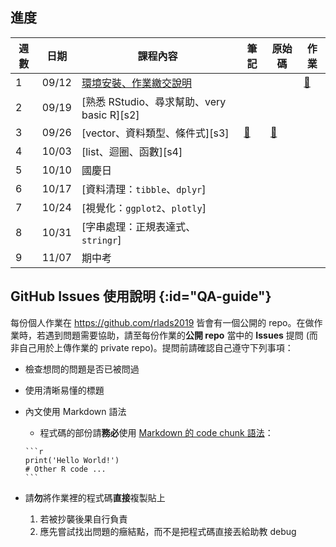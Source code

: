 
## 進度

| 週數   | 日期     | 課程內容                                    | 筆記        | 原始碼     | 作業      |
|--------|----------|---------------------------------------------|-------------|------------|-----------|
|   1    |  09/12   | [環境安裝、作業繳交說明][s1]                |             |            | [🔗][hw1] |
|   2    |  09/19   | [熟悉 RStudio、尋求幫助、very basic R][s2]  |             |            |           |
|   3    |  09/26   | [vector、資料類型、條件式][s3]              | [🔗][note3] | [🔗][src3] |           |
|   4    |  10/03   | [list、迴圈、函數][s4]                      |             |            |           |
|   5    |  10/10   |            國慶日                           |             |            |           |
|   6    |  10/17   | [資料清理：`tibble`、`dplyr`]               |             |            |           |
|   7    |  10/24   | [視覺化：`ggplot2`、`plotly`]               |             |            |           |
|   8    |  10/31   | [字串處理：正規表達式、`stringr`]           |             |            |           |
|   9    |  11/07   |            期中考                           |             |            |           |

[s1]: https://example.com

[note3]: ./notes/01.html

[src3]: ./src/01.zip

[hw1]: https://github.com/rlads2019/_hw-demo


## GitHub Issues 使用說明 {:id="QA-guide"}

每份個人作業在 <https://github.com/rlads2019> 皆會有一個公開的 repo。在做作業時，若遇到問題需要協助，請至每份作業的**公開 repo** 當中的 **Issues** 提問 (而非自己用於上傳作業的 private repo)。提問前請確認自己遵守下列事項：

- 檢查想問的問題是否已被問過

- 使用清晰易懂的標題

- 內文使用 Markdown 語法
    - 程式碼的部份請**務必**使用 [Markdown 的 code chunk 語法](https://help.github.com/en/articles/creating-and-highlighting-code-blocks)：
    
    ````
    ```r
    print('Hello World!')
    # Other R code ...
    ```
    ````

- 請**勿**將作業裡的程式碼**直接**複製貼上
    1. 若被抄襲後果自行負責
    1. 應先嘗試找出問題的癥結點，而不是把程式碼直接丟給助教 debug
